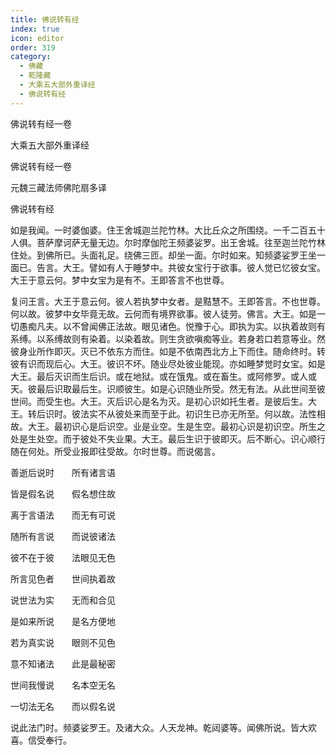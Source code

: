 ```yaml
---
title: 佛说转有经
index: true
icon: editor
order: 319
category:
  - 佛藏
  - 乾隆藏
  - 大乘五大部外重译经
  - 佛说转有经
---
```


佛说转有经一卷  

大乘五大部外重译经  

佛说转有经一卷  

元魏三藏法师佛陀扇多译  

佛说转有经  

如是我闻。一时婆伽婆。住王舍城迦兰陀竹林。大比丘众之所围绕。一千二百五十人俱。菩萨摩诃萨无量无边。尔时摩伽陀王频婆娑罗。出王舍城。往至迦兰陀竹林住处。到佛所已。头面礼足。绕佛三匝。却坐一面。尔时如来。知频婆娑罗王坐一面已。告言。大王。譬如有人于睡梦中。共彼女宝行于欲事。彼人觉已忆彼女宝。大王于意云何。梦中女宝为是有不。王即答言不也世尊。  

复问王言。大王于意云何。彼人若执梦中女者。是黠慧不。王即答言。不也世尊。何以故。彼梦中女毕竟无故。云何而有境界欲事。彼人徒劳。佛言。大王。如是一切愚痴凡夫。以不曾闻佛正法故。眼见诸色。悦豫于心。即执为实。以执着故则有系缚。以系缚故则有染着。以染着故。则生贪欲嗔痴等业。若身若口若意等业。然彼身业所作即灭。灭已不依东方而住。如是不依南西北方上下而住。随命终时。转彼有识而现后心。大王。彼识不坏。随业尽处彼业能现。亦如睡梦觉时女宝。如是大王。最后灭识而生后识。或在地狱。或在饿鬼。或在畜生。或阿修罗。或人或天。彼最后识取最后生。识顺彼生。如是心识随业所受。然无有法。从此世间至彼世间。而受生也。大王。灭后识心是名为灭。是初心识如托生者。是彼后生。大王。转后识时。彼法实不从彼处来而至于此。初识生已亦无所至。何以故。法性相故。大王。最初识心是后识空。业是业空。生是生空。最初心识是初识空。所生之处是生处空。而于彼处不失业果。大王。最后生识于彼即灭。后不断心。识心顺行随在何处。所受业报即往受故。尔时世尊。而说偈言。  

善逝后说时　　所有诸言语  

皆是假名说　　假名想住故  

离于言语法　　而无有可说  

随所有言说　　而说彼诸法  

彼不在于彼　　法眼见无色  

所言见色者　　世间执着故  

说世法为实　　无而和合见  

是如来所说　　是名方便地  

若为真实说　　眼则不见色  

意不知诸法　　此是最秘密  

世间我慢说　　名本空无名  

一切法无名　　而以假名说  

说此法门时。频婆娑罗王。及诸大众。人天龙神。乾闼婆等。闻佛所说。皆大欢喜。信受奉行。  
